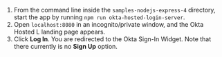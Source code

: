 1. From the command line inside the `samples-nodejs-express-4` directory, start the <StackSelector snippet="applang" noSelector inline /> app by running `npm run okta-hosted-login-server`.
2. Open `localhost:8080` in an incognito/private window, and the Okta Hosted L<StackSelector snippet="applang" noSelector inline /> landing page appears.
3. Click **Log In**. You are redirected to the Okta Sign-In Widget. Note that there currently is no **Sign Up** option.

